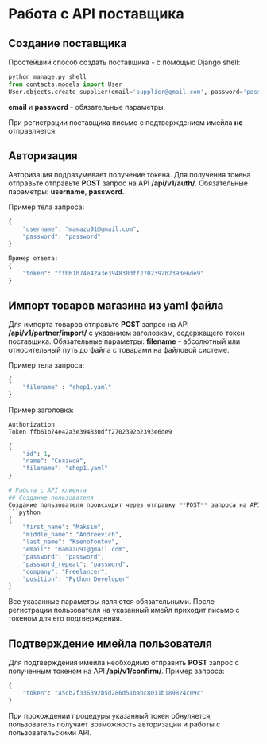 # Работа с API поставщика
## Создание поставщика
Простейший способ создать поставщика - с помощью Django shell:
```python
python manage.py shell
from contacts.models import User
User.objects.create_supplier(email='supplier@gmail.com', password='password')
```
**email** и **password** - обязательные параметры.

При регистрации поставщика письмо с подтверждением имейла **не** отправляется.

## Авторизация
Авторизация подразумевает получение токена. Для получения токена отправьте отправьте **POST** запрос на API **/api/v1/auth/**. Обязательные параметры: **username**, **password**.

Пример тела запроса:
```python
{
    "username": "mamazu91@gmail.com",
    "password": "password"
}
```

```python
Пример ответа:
{
    "token": "ffb61b74e42a3e394830dff2702392b2393e6de9"
}
```

## Импорт товаров магазина из yaml файла
Для импорта товаров отправьте **POST** запрос на API **/api/v1/partner/import/** с указанием заголовкам, содержащего токен поставщика. Обязательные параметры: **filename** - абсолютный или относительный путь до файла с товарами на файловой системе.

Пример тела запроса:
```python
{
    "filename" : "shop1.yaml"
}
```

Пример заголовка:
```python
Authorization
Token ffb61b74e42a3e394830dff2702392b2393e6de9
```

```python
{
    "id": 1,
    "name": "Связной",
    "filename": "shop1.yaml"
}

# Работа с API клиента
## Создание пользователя
Создание пользователя происходит через отправку **POST** запроса на API **/api/v1/reg/**. Пример запроса:
```python
{
    "first_name": "Maksim",
    "middle_name": "Andreevich",
    "last_name": "Ksenofontov",
    "email": "mamazu91@gmail.com",
    "password": "password",
    "password_repeat": "password",
    "company": "Freelancer",
    "position": "Python Developer"
}
```
Все указанные параметры являются обязательными. После регистрации пользователя на указанный имейл приходит письмо с токеном для его подтверждения.

## Подтверждение имейла пользователя
Для подтверждения имейла необходимо отправить **POST** запрос с полученным токеном на API **/api/v1/confirm/**. Пример запроса:
```python
{
    "token": "a5cb2f336392b5d286d51babc8011b189824c09c"
}
```
При прохождении процедуры указанный токен обнуляется; пользователь получает возможность авторизации и работы с пользовательскими API.
